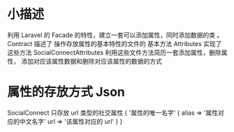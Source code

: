 # 小描述 
利用 Laravel 的 Facade 的特性，建立一套可以添加属性，同时添加数据的类 。
Contract 描述了 操作存放属性的基本特性的文件的 基本方法
Attributes 实现了这些方法
SocialConnectAttributes 利用这些文件方法简历一套添加属性，删除属性，
添加对应该属性数据和删除对应该属性的数据的方式

# 属性的存放方式  Json 
SocialConnect 只存放 url 类型的社交属性
{
   '属性的唯一名字'
   {
     alias => '属性对应的中文名字'
     url   => '该属性对应的 url' 
   }
}
